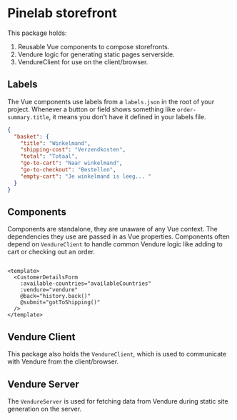 # Pinelab storefront

This package holds:

1. Reusable Vue components to compose storefronts.
2. Vendure logic for generating static pages serverside.
3. VendureClient for use on the client/browser.

## Labels

The Vue components use labels from a `labels.json` in the root of your project. Whenever a button or field shows
something like `order-summary.title`, it means you don't have it defined in your labels file.

```json
{
  "basket": {
    "title": "Winkelmand",
    "shipping-cost": "Verzendkosten",
    "total": "Totaal",
    "go-to-cart": "Naar winkelmand",
    "go-to-checkout": "Bestellen",
    "empty-cart": "Je winkelmand is leeg... "
  }
}
```

## Components

Components are standalone, they are unaware of any Vue context. The dependencies they use are passed in as Vue
properties. Components often depend on `VendureClient` to handle common Vendure logic like adding to cart or checking
out an order.

```vue

<template>
  <CustomerDetailsForm
    :available-countries="availableCountries"
    :vendure="vendure"
    @back="history.back()"
    @submit="gotToShipping()"
  />
</template>
```

## Vendure Client

This package also holds the `VendureClient`, which is used to communicate with Vendure from the client/browser.

## Vendure Server

The `VendureServer` is used for fetching data from Vendure during static site generation on the server.
